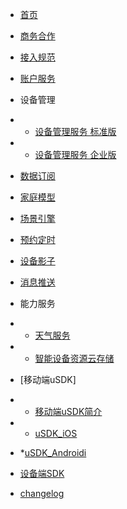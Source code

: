 * [首页](zh-cn/README)
* [商务合作](zh-cn/Business)
* [接入规范](zh-cn/AccessSpecification)
* [账户服务](zh-cn/Account)
* 设备管理
* * [设备管理服务 标准版](zh-cn/DevicesStandard)
* * [设备管理服务 企业版](zh-cn/DevicesEnterprise)
* [数据订阅](zh-cn/DataSubscription)
* [家庭模型](zh-cn/Family)
* [场景引擎](zh-cn/IFTTT)
* [预约定时](zh-cn/Scheduler)
* [设备影子](zh-cn/DevicesShadow)
* [消息推送](zh-cn/MessagePush)
* 能力服务
* * [天气服务](zh-cn/CapacityService_Weather)
* * [智能设备资源云存储](zh-cn/CapacityService_DeviceCloudStorage)


* [移动端uSDK]
* * [移动端uSDK简介](zh-cn/uSDK)
* * [uSDK_iOS](zh-cn/uSDK_Phone_iOS)
* *[uSDK_Androidi](zh-cn/uSDK_Phone_Android)
* [设备端SDK](zh-cn/SmartDeviceSDK)


* [changelog](zh-cn/ChangeLog)
